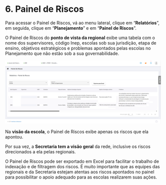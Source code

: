 # 6. Painel de Riscos

Para acessar o Painel de Riscos, vá ao menu lateral, clique em “**Relatórios**”, em seguida, clique em “**Planejamento**” e em “**Painel de Riscos**”.

O Painel de Riscos do **ponto de vista da regional** exibe uma tabela com o nome dos supervisores, código Inep, escolas sob sua jurisdição, etapa de ensino, objetivos estratégicos e problemas apontados pelas escolas no Planejamento que não estão sob a sua governabilidade.

![37-Painel de Riscos](../assets/img/sigae/37.png)

Na **visão da escola**, o Painel de Riscos exibe apenas os riscos que ela apontou.

Por sua vez, a **Secretaria tem a visão geral** da rede, inclusive os riscos direcionados a ela pelas regionais.

O Painel de Riscos pode ser exportado em Excel para facilitar o trabalho de indexação e de filtragem dos riscos. É muito importante que as equipes das regionais e da Secretaria estejam atentas aos riscos apontados no painel para possibilitar o apoio adequado para as escolas realizarem suas ações.